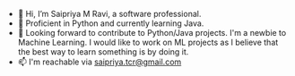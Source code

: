 - 👋 Hi, I’m Saipriya M Ravi, a software professional.
- 👀 Proficient in Python and currently learning Java.
- 💞️ Looking forward to contribute to Python/Java projects. I'm a newbie to Machine Learning. I would like to work on ML projects as I believe that the best way to learn something is by doing it. 
- 📫 I'm reachable via saipriya.tcr@gmail.com

<!---
saipriya-m-ravi/saipriya-m-ravi is a ✨ special ✨ repository because its `README.md` (this file) appears on your GitHub profile.
You can click the Preview link to take a look at your changes.
--->
